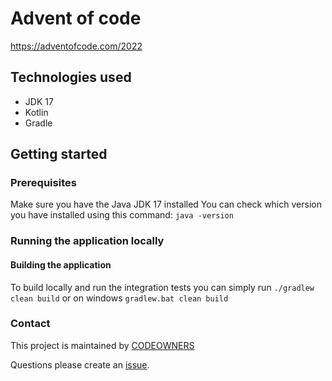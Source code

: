 # Advent of code
https://adventofcode.com/2022

## Technologies used
* JDK 17
* Kotlin
* Gradle

## Getting started

### Prerequisites
Make sure you have the Java JDK 17 installed
You can check which version you have installed using this command:
`java -version`

### Running the application locally

#### Building the application
To build locally and run the integration tests you can simply run 
`./gradlew clean build` or on windows 
`gradlew.bat clean build`

### Contact

This project is maintained by [CODEOWNERS](CODEOWNERS)

Questions please create an
[issue](https://github.com/MikAoJk/aoc2022/issues).

